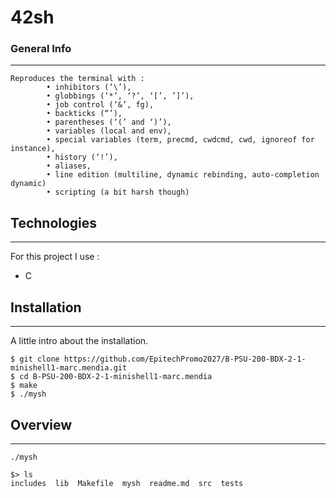 # 42sh
### General Info
***
```
Reproduces the terminal with :
        • inhibitors (‘\’),
        • globbings (‘*’, ‘?’, ‘[’, ’]’),
        • job control (‘&’, fg),
        • backticks (“’),
        • parentheses (‘(’ and ‘)’),
        • variables (local and env),
        • special variables (term, precmd, cwdcmd, cwd, ignoreof for instance),
        • history (‘!’),
        • aliases,
        • line edition (multiline, dynamic rebinding, auto-completion dynamic)
        • scripting (a bit harsh though)
```
## Technologies
***
For this project I use :
* C
## Installation
***
A little intro about the installation. 
```
$ git clone https://github.com/EpitechPromo2027/B-PSU-200-BDX-2-1-minishell1-marc.mendia.git
$ cd B-PSU-200-BDX-2-1-minishell1-marc.mendia
$ make
$ ./mysh
```
## Overview
***
```
./mysh

$> ls 
includes  lib  Makefile  mysh  readme.md  src  tests
```

